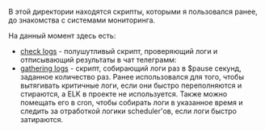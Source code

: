 В этой директории находятся скрипты, которыми я пользовался ранее, до знакомства с системами мониторинга.<br>

На данный момент здесь есть:
* [check logs](check_logs.sh) - полушутливый скрипт, проверяющий логи и отписывающий результаты в чат телеграмм:<br>
* [gathering logs](gathering_logs.sh) - скрипт, собирающий логи раз в $pause секунд, заданное количество раз.
Ранее использовался для того, чтобы вытягивать критичные логи, если они быстро переполняются и стираются, а ELK в проекте не используется.
Также можно помещать его в cron, чтобы собирать логи в указанное время и следить за отработкой логики scheduler'ов, если логи быстро затираются.
